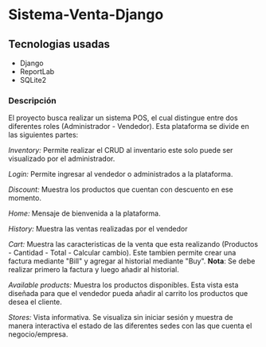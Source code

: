 # Sistema-Venta-Django

## Tecnologias usadas
* Django
* ReportLab
* SQLite2

### Descripción
El proyecto busca realizar un sistema POS, el cual distingue entre dos diferentes roles (Administrador - Vendedor). Esta plataforma se divide en las siguientes partes:

*Inventory:* Permite realizar el CRUD al inventario este solo puede ser visualizado por el administrador.

*Login:* Permite ingresar al vendedor o administrados a la plataforma.

*Discount:* Muestra los productos que cuentan con descuento en ese momento.

*Home:* Mensaje de bienvenida a la plataforma.

*History:* Muestra las ventas realizadas por el vendedor

*Cart:* Muestra las caracteristicas de la venta que esta realizando (Productos - Cantidad - Total - Calcular cambio). Este tambien permite crear una factura mediante "Bill" y agregar al historial mediante "Buy".
**Nota**: Se debe realizar primero la factura y luego añadir al historial.

*Available products:* Muestra los productos disponibles. Esta vista esta diseñada para que el vendedor pueda añadir al carrito los productos que desea el cliente.

*Stores:* Vista informativa. Se visualiza sin iniciar sesión y muestra de manera interactiva el estado de las diferentes sedes con las que cuenta el negocio/empresa.
